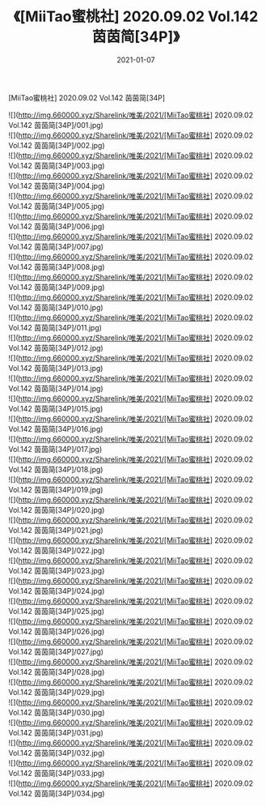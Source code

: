 ﻿---
layout: post
title:  《[MiiTao蜜桃社] 2020.09.02 Vol.142 茵茵简[34P]》
date:   2021-01-07
img: http://img.660000.xyz/Sharelink/唯美/2021/[MiiTao蜜桃社] 2020.09.02 Vol.142 茵茵简[34P]/000.jpg
categories: [美女, 清纯, 唯美]
---

[MiiTao蜜桃社] 2020.09.02 Vol.142 茵茵简[34P]

  ![](http://img.660000.xyz/Sharelink/唯美/2021/[MiiTao蜜桃社] 2020.09.02 Vol.142 茵茵简[34P]/001.jpg) <br> ![](http://img.660000.xyz/Sharelink/唯美/2021/[MiiTao蜜桃社] 2020.09.02 Vol.142 茵茵简[34P]/002.jpg) <br> ![](http://img.660000.xyz/Sharelink/唯美/2021/[MiiTao蜜桃社] 2020.09.02 Vol.142 茵茵简[34P]/003.jpg) <br> ![](http://img.660000.xyz/Sharelink/唯美/2021/[MiiTao蜜桃社] 2020.09.02 Vol.142 茵茵简[34P]/004.jpg) <br> ![](http://img.660000.xyz/Sharelink/唯美/2021/[MiiTao蜜桃社] 2020.09.02 Vol.142 茵茵简[34P]/005.jpg) <br> ![](http://img.660000.xyz/Sharelink/唯美/2021/[MiiTao蜜桃社] 2020.09.02 Vol.142 茵茵简[34P]/006.jpg) <br> ![](http://img.660000.xyz/Sharelink/唯美/2021/[MiiTao蜜桃社] 2020.09.02 Vol.142 茵茵简[34P]/007.jpg) <br> ![](http://img.660000.xyz/Sharelink/唯美/2021/[MiiTao蜜桃社] 2020.09.02 Vol.142 茵茵简[34P]/008.jpg) <br> ![](http://img.660000.xyz/Sharelink/唯美/2021/[MiiTao蜜桃社] 2020.09.02 Vol.142 茵茵简[34P]/009.jpg) <br> ![](http://img.660000.xyz/Sharelink/唯美/2021/[MiiTao蜜桃社] 2020.09.02 Vol.142 茵茵简[34P]/010.jpg) <br> ![](http://img.660000.xyz/Sharelink/唯美/2021/[MiiTao蜜桃社] 2020.09.02 Vol.142 茵茵简[34P]/011.jpg) <br> ![](http://img.660000.xyz/Sharelink/唯美/2021/[MiiTao蜜桃社] 2020.09.02 Vol.142 茵茵简[34P]/012.jpg) <br> ![](http://img.660000.xyz/Sharelink/唯美/2021/[MiiTao蜜桃社] 2020.09.02 Vol.142 茵茵简[34P]/013.jpg) <br> ![](http://img.660000.xyz/Sharelink/唯美/2021/[MiiTao蜜桃社] 2020.09.02 Vol.142 茵茵简[34P]/014.jpg) <br> ![](http://img.660000.xyz/Sharelink/唯美/2021/[MiiTao蜜桃社] 2020.09.02 Vol.142 茵茵简[34P]/015.jpg) <br> ![](http://img.660000.xyz/Sharelink/唯美/2021/[MiiTao蜜桃社] 2020.09.02 Vol.142 茵茵简[34P]/016.jpg) <br> ![](http://img.660000.xyz/Sharelink/唯美/2021/[MiiTao蜜桃社] 2020.09.02 Vol.142 茵茵简[34P]/017.jpg) <br> ![](http://img.660000.xyz/Sharelink/唯美/2021/[MiiTao蜜桃社] 2020.09.02 Vol.142 茵茵简[34P]/018.jpg) <br> ![](http://img.660000.xyz/Sharelink/唯美/2021/[MiiTao蜜桃社] 2020.09.02 Vol.142 茵茵简[34P]/019.jpg) <br> ![](http://img.660000.xyz/Sharelink/唯美/2021/[MiiTao蜜桃社] 2020.09.02 Vol.142 茵茵简[34P]/020.jpg) <br> ![](http://img.660000.xyz/Sharelink/唯美/2021/[MiiTao蜜桃社] 2020.09.02 Vol.142 茵茵简[34P]/021.jpg) <br> ![](http://img.660000.xyz/Sharelink/唯美/2021/[MiiTao蜜桃社] 2020.09.02 Vol.142 茵茵简[34P]/022.jpg) <br> ![](http://img.660000.xyz/Sharelink/唯美/2021/[MiiTao蜜桃社] 2020.09.02 Vol.142 茵茵简[34P]/023.jpg) <br> ![](http://img.660000.xyz/Sharelink/唯美/2021/[MiiTao蜜桃社] 2020.09.02 Vol.142 茵茵简[34P]/024.jpg) <br> ![](http://img.660000.xyz/Sharelink/唯美/2021/[MiiTao蜜桃社] 2020.09.02 Vol.142 茵茵简[34P]/025.jpg) <br> ![](http://img.660000.xyz/Sharelink/唯美/2021/[MiiTao蜜桃社] 2020.09.02 Vol.142 茵茵简[34P]/026.jpg) <br> ![](http://img.660000.xyz/Sharelink/唯美/2021/[MiiTao蜜桃社] 2020.09.02 Vol.142 茵茵简[34P]/027.jpg) <br> ![](http://img.660000.xyz/Sharelink/唯美/2021/[MiiTao蜜桃社] 2020.09.02 Vol.142 茵茵简[34P]/028.jpg) <br> ![](http://img.660000.xyz/Sharelink/唯美/2021/[MiiTao蜜桃社] 2020.09.02 Vol.142 茵茵简[34P]/029.jpg) <br> ![](http://img.660000.xyz/Sharelink/唯美/2021/[MiiTao蜜桃社] 2020.09.02 Vol.142 茵茵简[34P]/030.jpg) <br> ![](http://img.660000.xyz/Sharelink/唯美/2021/[MiiTao蜜桃社] 2020.09.02 Vol.142 茵茵简[34P]/031.jpg) <br> ![](http://img.660000.xyz/Sharelink/唯美/2021/[MiiTao蜜桃社] 2020.09.02 Vol.142 茵茵简[34P]/032.jpg) <br> ![](http://img.660000.xyz/Sharelink/唯美/2021/[MiiTao蜜桃社] 2020.09.02 Vol.142 茵茵简[34P]/033.jpg) <br> ![](http://img.660000.xyz/Sharelink/唯美/2021/[MiiTao蜜桃社] 2020.09.02 Vol.142 茵茵简[34P]/034.jpg) <br>